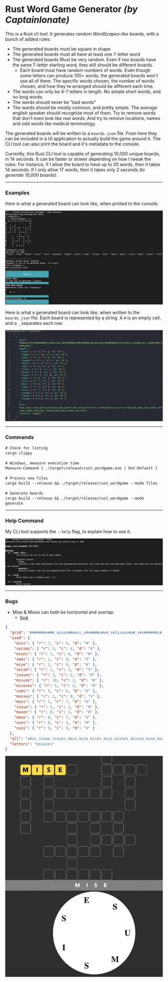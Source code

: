 # Rust Word Game Generator _(by Captainlonate)_

This is a Rust cli tool. It generates random _WordScapes-like_ boards, with a bunch of added rules:

- The generated boards must be square in shape
- The generated boards must all have at least one 7-letter word
- The generated boards Must be very random. Even if two boards have the same 7-letter starting word, they still should be different boards.
  - Each board must have random numbers of words. Even though some letters can produce 100+ words, the generated boards won't use all of them. The specific words chosen, the number of words chosen, and how they're arranged should be different each time.
- The words can only be 4-7 letters in length. No simple short words, and no long words.
- The words should never be "bad words"
- The words should be mostly common, and pretty simple. The average english speaker should recognize most of them. Try to remove words that don't even look like real words. And try to remove locations, names and odd words like medical terminology.

The generated boards will be written to a `boards.json` file. From here they can be included in a UI application to actually build the game around it. The CLI tool can also print the board and it's metadata to the console.

Currently, this Rust CLI tool is capable of generating 10,000 unique boards, in 14 seconds. It can be faster or slower depending on how I tweak the rules. For instance, if I allow the board to have up to 20 words, then it takes 14 seconds. If I only allow 17 words, then it takes only 2 seconds _(to generate 10,000 boards)_.

---

### Examples

Here is what a generated board can look like, when printed to the console.

![Example of one board on terminal](./readme_images/command_generate.png)

Here is what a generated board can look like, when written to the `boards.json` file.
Each board is represented by a string. A `#` is an empty cell, and a `_` separates each row.

![Example of one board as JSON](./readme_images/one_board_json.png)

---

### Commands

```
# Check for linting
cargo clippy

# Windows, measure execution time
Measure-Command { .\target\release\rust_wordgame.exe | Out-Default }

# Process new files
cargo build --release && ./target/release/rust_wordgame --mode files

# Generate boards
cargo build --release && ./target/release/rust_wordgame --mode generate
```

---

### Help Command

My CLI tool supports the `--help` flag, to explain how to use it.

![Help Command](readme_images/command_help.png)

---

### Bugs

- Mise & Mises can both be horizontal and overlap.
  - [bug](./src/board/board_manager.rs#L400)
```json
{
  "grid": "#######e###_mises##mess_u#e####u#e#_s#issues#m#_s#s######i#_e#misuses##_s###e#u#u##_####i#miss#_##muses#s##_####m######_##misuse###",
  "used": {
    "miss": { "r": 7, "c": 6, "d": "H" },
    "seisms": { "r": 5, "c": 4, "d": "V" },
    "mises": { "r": 1, "c": 0, "d": "H" },
    "semi": { "r": 1, "c": 9, "d": "V" },
    "mise": { "r": 1, "c": 0, "d": "H" },
    "seism": { "r": 1, "c": 2, "d": "V" },
    "issues": { "r": 3, "c": 2, "d": "H" },
    "misuse": { "r": 10, "c": 2, "d": "H" },
    "misuses": { "r": 5, "c": 2, "d": "H" },
    "sums": { "r": 5, "c": 6, "d": "V" },
    "musses": { "r": 1, "c": 0, "d": "V" },
    "mess": { "r": 1, "c": 7, "d": "H" },
    "issue": { "r": 3, "c": 2, "d": "H" },
    "muses": { "r": 8, "c": 2, "d": "H" },
    "emus": { "r": 0, "c": 7, "d": "V" },
    "uses": { "r": 8, "c": 3, "d": "H" },
    "suss": { "r": 5, "c": 8, "d": "V" }
  },
  "all": "emus_issue_issues_mess_mise_mises_miss_misses_misuse_muse_muses_musses_seism_seisms_semi_sess_sues_sums_susie_suss_uses",
  "letters": "misuses"
}
```

![Bug Mise](readme_images/bug_mise.png)